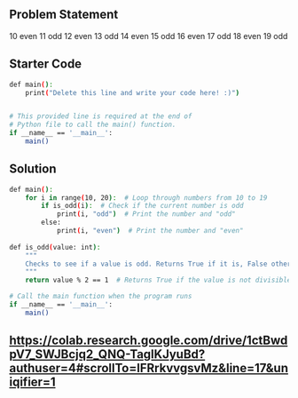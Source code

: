 ## Problem Statement

10 even
11 odd
12 even
13 odd
14 even
15 odd
16 even
17 odd
18 even
19 odd

## Starter Code

```bash
def main():
    print("Delete this line and write your code here! :)")


# This provided line is required at the end of
# Python file to call the main() function.
if __name__ == '__main__':
    main()
```

## Solution
```bash
def main():
    for i in range(10, 20):  # Loop through numbers from 10 to 19
        if is_odd(i):  # Check if the current number is odd
            print(i, "odd")  # Print the number and "odd"
        else:
            print(i, "even")  # Print the number and "even"
            
def is_odd(value: int):
    """
    Checks to see if a value is odd. Returns True if it is, False otherwise.
    """
    return value % 2 == 1  # Returns True if the value is not divisible by 2

# Call the main function when the program runs
if __name__ == '__main__':
    main()

```
## https://colab.research.google.com/drive/1ctBwdpV7_SWJBcjq2_QNQ-TaglKJyuBd?authuser=4#scrollTo=lFRrkvvgsvMz&line=17&uniqifier=1
